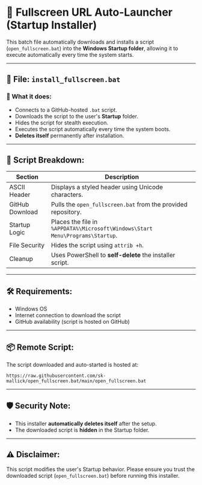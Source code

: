 # 🚀 Fullscreen URL Auto-Launcher (Startup Installer)

This batch file automatically downloads and installs a script (`open_fullscreen.bat`) into the **Windows Startup folder**, allowing it to execute automatically every time the system starts.

---

## 📁 File: `install_fullscreen.bat`

### 🔧 What it does:
- Connects to a GitHub-hosted `.bat` script.
- Downloads the script to the user's **Startup** folder.
- Hides the script for stealth execution.
- Executes the script automatically every time the system boots.
- **Deletes itself** permanently after installation.

---

## 📌 Script Breakdown:

| Section         | Description                                                  |
|----------------|--------------------------------------------------------------|
| ASCII Header    | Displays a styled header using Unicode characters.          |
| GitHub Download | Pulls the `open_fullscreen.bat` from the provided repository.|
| Startup Logic   | Places the file in `%APPDATA%\Microsoft\Windows\Start Menu\Programs\Startup`. |
| File Security   | Hides the script using `attrib +h`.                          |
| Cleanup         | Uses PowerShell to **self-delete** the installer script.     |

---

## 🛠 Requirements:
- Windows OS
- Internet connection to download the script
- GitHub availability (script is hosted on GitHub)

---

## 📦 Remote Script:
The script downloaded and auto-started is hosted at:
```
https://raw.githubusercontent.com/sk-mallick/open_fullscreen.bat/main/open_fullscreen.bat
```

---

## 🛡️ Security Note:
- This installer **automatically deletes itself** after the setup.
- The downloaded script is **hidden** in the Startup folder.

---

## ⚠️ Disclaimer:
This script modifies the user's Startup behavior. Please ensure you trust the downloaded script (`open_fullscreen.bat`) before running this installer.
